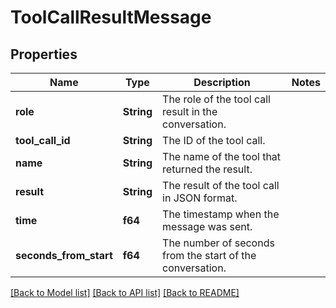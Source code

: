 # ToolCallResultMessage

## Properties

Name | Type | Description | Notes
------------ | ------------- | ------------- | -------------
**role** | **String** | The role of the tool call result in the conversation. | 
**tool_call_id** | **String** | The ID of the tool call. | 
**name** | **String** | The name of the tool that returned the result. | 
**result** | **String** | The result of the tool call in JSON format. | 
**time** | **f64** | The timestamp when the message was sent. | 
**seconds_from_start** | **f64** | The number of seconds from the start of the conversation. | 

[[Back to Model list]](../README.md#documentation-for-models) [[Back to API list]](../README.md#documentation-for-api-endpoints) [[Back to README]](../README.md)


